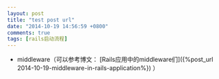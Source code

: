 ```yaml
---
layout: post
title: "test post url"
date: "2014-10-19 14:56:59 +0800"
comments: true
tags: [rails启动流程]
---
```


* middleware（可以参考博文：
[Rails应用中的middleware们]({%post_url 2014-10-19-middleware-in-rails-application%})
）



